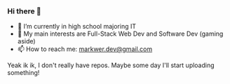 ### Hi there 👋

- 🌱 I’m currently in high school majoring IT
- 🔭 My main interests are Full-Stack Web Dev and Software Dev (gaming aside)
- 📫 How to reach me: markwer.dev@gmail.com 

Yeak ik ik, I don't really have repos. Maybe some day I'll start uploading something!
